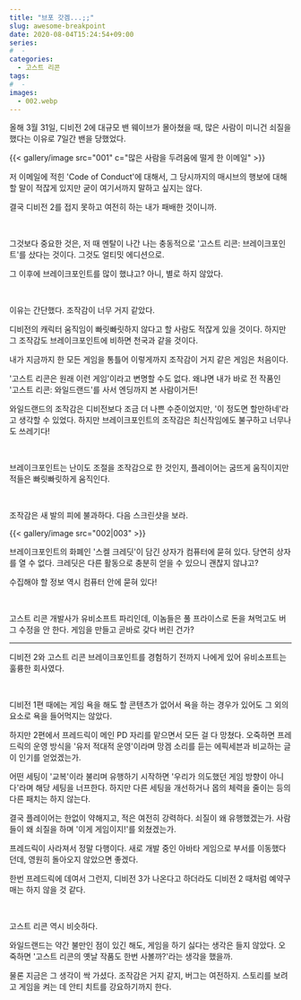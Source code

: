 ```yaml
---
title: "브포 갓겜...;;"
slug: awesome-breakpoint
date: 2020-08-04T15:24:54+09:00
series:
#  - 
categories:
  - 고스트 리콘
tags:
#  - 
images:
  - 002.webp
---
```


올해 3월 31일, 디비전 2에 대규모 밴 웨이브가 몰아쳤을 때, 많은 사람이 미니건 쇠질을 했다는 이유로 7일간 밴을 당했었다.

{{< gallery/image src="001" c="많은 사람을 두려움에 떨게 한 이메일" >}}

저 이메일에 적힌 'Code of Conduct'에 대해서, 그 당시까지의 매시브의 행보에 대해 할 말이 적잖게 있지만 굳이 여기서까지 말하고 싶지는 않다.

결국 디비전 2를 접지 못하고 여전히 하는 내가 패배한 것이니까.

&nbsp;

그것보다 중요한 것은, 저 때 멘탈이 나간 나는 충동적으로 '고스트 리콘: 브레이크포인트'를 샀다는 것이다. 그것도 얼티밋 에디션으로.

그 이후에 브레이크포인트를 많이 했냐고? 아니, 별로 하지 않았다.

&nbsp;

이유는 간단했다. 조작감이 너무 거지 같았다.

디비전의 캐릭터 움직임이 빠릿빠릿하지 않다고 할 사람도 적잖게 있을 것이다. 하지만 그 조작감도 브레이크포인트에 비하면 천국과 같을 것이다.

내가 지금까지 한 모든 게임을 통틀어 이렇게까지 조작감이 거지 같은 게임은 처음이다.

'고스트 리콘은 원래 이런 게임'이라고 변명할 수도 없다. 왜냐면 내가 바로 전 작품인 '고스트 리콘: 와일드랜드'를 사서 엔딩까지 본 사람이거든!

와일드랜드의 조작감은 디비전보다 조금 더 나쁜 수준이었지만, '이 정도면 할만하네'라고 생각할 수 있었다. 하지만 브레이크포인트의 조작감은 최신작임에도 불구하고 너무나도 쓰레기다!

&nbsp;

브레이크포인트는 난이도 조절을 조작감으로 한 것인지, 플레이어는 굼뜨게 움직이지만 적들은 빠릿빠릿하게 움직인다.

&nbsp;

조작감은 새 발의 피에 불과하다. 다음 스크린샷을 보라.

{{< gallery/image src="002|003" >}}

브레이크포인트의 화폐인 '스켈 크레딧'이 담긴 상자가 컴퓨터에 묻혀 있다. 당연히 상자를 열 수 없다. 크레딧은 다른 활동으로 충분히 얻을 수 있으니 괜찮지 않냐고?

수집해야 할 정보 역시 컴퓨터 안에 묻혀 있다!

&nbsp;

고스트 리콘 개발사가 유비소프트 파리인데, 이놈들은 풀 프라이스로 돈을 쳐먹고도 버그 수정을 안 한다. 게임을 만들고 곧바로 갖다 버린 건가?

***

디비전 2와 고스트 리콘 브레이크포인트를 경험하기 전까지 나에게 있어 유비소프트는 훌륭한 회사였다.

&nbsp;

디비전 1편 때에는 게임 욕을 해도 할 콘텐츠가 없어서 욕을 하는 경우가 있어도 그 외의 요소로 욕을 들어먹지는 않았다.

하지만 2편에서 프레드릭이 메인 PD 자리를 맡으면서 모든 걸 다 망쳤다. 오죽하면 프레드릭의 운영 방식을 '유저 적대적 운영'이라며 망겜 소리를 듣는 에픽세븐과 비교하는 글이 인기를 얻었겠는가.

어떤 세팅이 '교복'이라 불리며 유행하기 시작하면 '우리가 의도했던 게임 방향이 아니다'라며 해당 세팅을 너프한다. 하지만 다른 세팅을 개선하거나 몹의 체력을 줄이는 등의 다른 패치는 하지 않는다.

결국 플레이어는 한없이 약해지고, 적은 여전히 강력하다. 쇠질이 왜 유행했겠는가. 사람들이 왜 쇠질을 하며 '이게 게임이지!'를 외쳤겠는가.

프레드릭이 사라져서 정말 다행이다. 새로 개발 중인 아바타 게임으로 부서를 이동했다던데, 영원히 돌아오지 않았으면 좋겠다.

한번 프레드릭에 데여서 그런지, 디비전 3가 나온다고 하더라도 디비전 2 때처럼 예약구매는 하지 않을 것 같다.

&nbsp;

고스트 리콘 역시 비슷하다.

와일드랜드는 약간 불만인 점이 있긴 해도, 게임을 하기 싫다는 생각은 들지 않았다. 오죽하면 '고스트 리콘의 옛날 작품도 한번 사볼까?'라는 생각을 했을까.

물론 지금은 그 생각이 싹 가셨다. 조작감은 거지 같지, 버그는 여전하지. 스토리를 보려고 게임을 켜는 데 안티 치트를 강요하기까지 한다.
